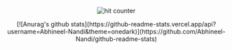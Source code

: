 <div align="center">
<p></p>
<img src="https://profile-counter.glitch.me/Abhineel-Nandi/count.svg" alt="hit counter" align="center">
</div>

<div align="center">
<p></p>
[![Anurag's github stats](https://github-readme-stats.vercel.app/api?username=Abhineel-Nandi&theme=onedark)](https://github.com/Abhineel-Nandi/github-readme-stats)
</div>
